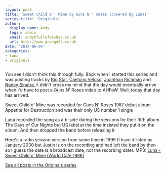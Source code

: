 ```yaml
---
layout: post
title: 'Sweet Child o'' Mine by Guns N'' Roses (covered by Luna)'
series-title: 'Originals'
author:
  display_name: Andy
  login: admin
  email: andy@fullofwishes.co.uk
  url: http://www.grange85.co.uk
date: '2014-06-04'
categories:
- luna
- originals
---
```

You see I didn't think this through fully. Back when I started this series and was posting tracks by [Big Star](/2013/03/06/originals-blue-moon-by-big-star-covered-by-damon-naomi/), [Caetono Veloso](/2013/02/07/originals-araca-azul-by-caetano-veloso-covered-by-damon-naomi/), [Joanthan Richman](/2013/02/20/originals-back-in-your-life-by-jonathan-richman-covered-by-galaxie-500/) and [Nancy Sinatra](/2013/03/27/originals-by-the-way-i-still-love-you-by-nancy-sinatra-covered-by-cagney-and-lacee/), it didn't cross my mind that the day would eventually arrive when I'd have to post a Guns N' Roses video to AHFoW. Well, today that day has arrived.

Sweet Child o' Mine was recorded for Guns N' Roses 1987 debut album Appetite for Destruction and was their only US number 1 single

Luna recorded the song as a b-side during the sessions for their fifth album The Days of Our Nights but US label at the time insisted they put it on the album. And then dropped the band before releasing it:

Here's a radio session version from some time in 1999 (I have it listed as January 2000 but Justin is on the recording and had left the band by then so I guess the date is a broadcast date, not the recording date). MP3: [Luna - Sweet Child o' Mine (World Café 1999)](https://media.fullofwishes.co.uk/02-luna/audio/luna-sweet-child-world-cafe-1999.mp3)

[See all posts in the Originals series](/category/originals/)

